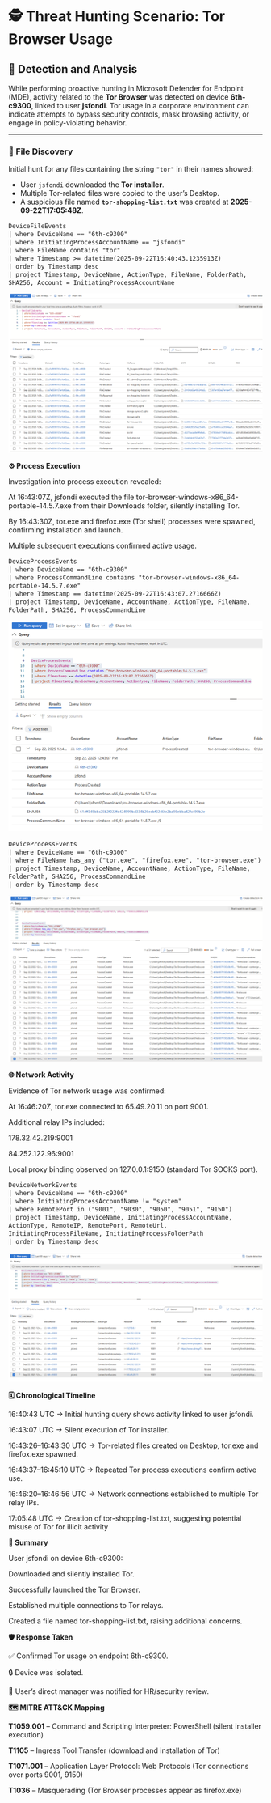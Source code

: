 # 🕵️ Threat Hunting Scenario: Tor Browser Usage

## 🔎 Detection and Analysis  

While performing proactive hunting in Microsoft Defender for Endpoint (MDE), activity related to the **Tor Browser** was detected on device **6th-c9300**, linked to user **jsfondi**. Tor usage in a corporate environment can indicate attempts to bypass security controls, mask browsing activity, or engage in policy-violating behavior.

---

### 📂 File Discovery  

Initial hunt for any files containing the string `"tor"` in their names showed:  

- User `jsfondi` downloaded the **Tor installer**.  
- Multiple Tor-related files were copied to the user’s Desktop.  
- A suspicious file named **`tor-shopping-list.txt`** was created at **2025-09-22T17:05:48Z**.  

```kql
DeviceFileEvents
| where DeviceName == "6th-c9300"
| where InitiatingProcessAccountName == "jsfondi"
| where FileName contains "tor"
| where Timestamp >= datetime(2025-09-22T16:40:43.1235913Z)
| order by Timestamp desc
| project Timestamp, DeviceName, ActionType, FileName, FolderPath, SHA256, Account = InitiatingProcessAccountName
```



![Tor Browser Execution - Process Events](../images/tor-browser-usage-1.png)




**⚙️ Process Execution**

Investigation into process execution revealed:

At 16:43:07Z, jsfondi executed the file tor-browser-windows-x86_64-portable-14.5.7.exe from their Downloads folder, silently installing Tor.

By 16:43:30Z, tor.exe and firefox.exe (Tor shell) processes were spawned, confirming installation and launch.

Multiple subsequent executions confirmed active usage.




```kql
DeviceProcessEvents
| where DeviceName == "6th-c9300"
| where ProcessCommandLine contains "tor-browser-windows-x86_64-portable-14.5.7.exe"
| where Timestamp == datetime(2025-09-22T16:43:07.2716666Z)
| project Timestamp, DeviceName, AccountName, ActionType, FileName, FolderPath, SHA256, ProcessCommandLine
```


![Tor Browser Network Connections](../images/tor-browser-usage-2.png)




```kql
DeviceProcessEvents
| where DeviceName == "6th-c9300"
| where FileName has_any ("tor.exe", "firefox.exe", "tor-browser.exe")
| project Timestamp, DeviceName, AccountName, ActionType, FileName, FolderPath, SHA256, ProcessCommandLine
| order by Timestamp desc
```



![Tor Browser File Creation Events](../images/tor-browser-usage-3.png)





**🌐 Network Activity**

Evidence of Tor network usage was confirmed:

At 16:46:20Z, tor.exe connected to 65.49.20.11 on port 9001.

Additional relay IPs included:

178.32.42.219:9001

84.252.122.96:9001

Local proxy binding observed on 127.0.0.1:9150 (standard Tor SOCKS port).




```kql
DeviceNetworkEvents
| where DeviceName == "6th-c9300"
| where InitiatingProcessAccountName != "system"
| where RemotePort in ("9001", "9030", "9050", "9051", "9150")
| project Timestamp, DeviceName, InitiatingProcessAccountName, ActionType, RemoteIP, RemotePort, RemoteUrl, InitiatingProcessFileName, InitiatingProcessFolderPath
| order by Timestamp desc
```



![Tor Browser Installer Execution](../images/tor-browser-usage-4.png)




**🗓️ Chronological Timeline**

16:40:43 UTC → Initial hunting query shows activity linked to user jsfondi.

16:43:07 UTC → Silent execution of Tor installer.

16:43:26–16:43:30 UTC → Tor-related files created on Desktop, tor.exe and firefox.exe spawned.

16:43:37–16:45:10 UTC → Repeated Tor process executions confirm active use.

16:46:20–16:46:56 UTC → Network connections established to multiple Tor relay IPs.

17:05:48 UTC → Creation of tor-shopping-list.txt, suggesting potential misuse of Tor for illicit activity






**📌 Summary**

User jsfondi on device 6th-c9300:

Downloaded and silently installed Tor.

Successfully launched the Tor Browser.

Established multiple connections to Tor relays.

Created a file named tor-shopping-list.txt, raising additional concerns.




**🛡️ Response Taken**

✅ Confirmed Tor usage on endpoint 6th-c9300.

🔒 Device was isolated.

👤 User’s direct manager was notified for HR/security review.





**🗺️ MITRE ATT&CK Mapping**

**T1059.001** – Command and Scripting Interpreter: PowerShell (silent installer execution)

**T1105** – Ingress Tool Transfer (download and installation of Tor)

**T1071.001** – Application Layer Protocol: Web Protocols (Tor connections over ports 9001, 9150)

**T1036** – Masquerading (Tor Browser processes appear as firefox.exe)
